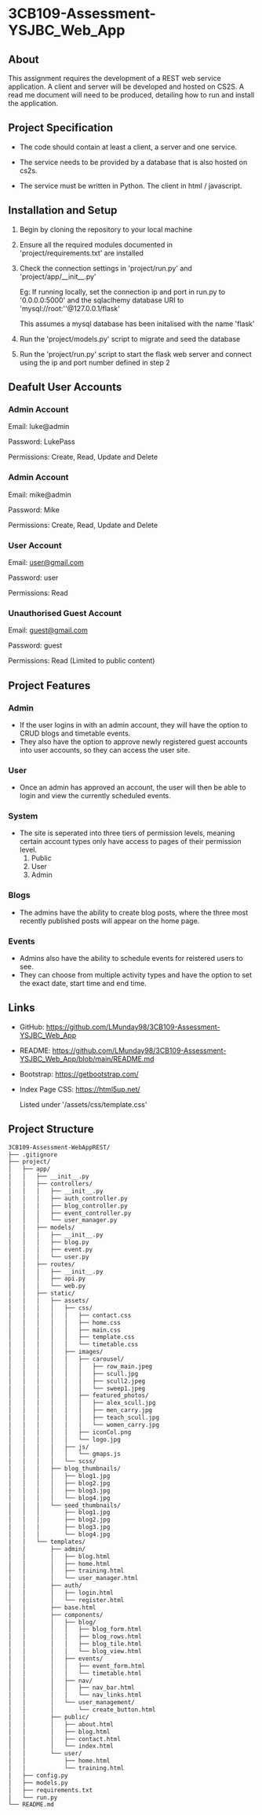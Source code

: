 # 3CB109-Assessment-YSJBC_Web_App

## About

This assignment requires the development of a REST web service application. A client and server will be developed and hosted on CS2S. A read me document will need to be produced, detailing how to run and install the application.

## Project Specification

* The code should contain at least a client, a server and one service.

* The service needs to be provided by a database that is also hosted on cs2s.

* The service must be written in Python. The client in html / javascript.

## Installation and Setup

1. Begin by cloning the repository to your local machine

2. Ensure all the required modules documented in 'project/requirements.txt' are installed

3. Check the connection settings in 'project/run.py' and 'project/app/\_\_init\_\_.py'

   Eg: If running locally, set the connection ip and port in run.py to '0.0.0.0:5000' and the sqlaclhemy database URI to 'mysql://root:''@127.0.0.1/flask'
   
   This assumes a mysql database has been initalised with the name 'flask'
   
4. Run the 'project/models.py' script to migrate and seed the database

5. Run the 'project/run.py' script to start the flask web server and connect using the ip and port number defined in step 2

## Deafult User Accounts

### Admin Account
Email: luke@admin

Password: LukePass

Permissions: Create, Read, Update and Delete

### Admin Account
Email: mike@admin

Password: Mike

Permissions: Create, Read, Update and Delete

### User Account
Email: user@gmail.com

Password: user

Permissions: Read

### Unauthorised Guest Account
Email: guest@gmail.com 

Password: guest

Permissions: Read (Limited to public content)

## Project Features

### Admin

* If the user logins in with an admin account, they will have the option to CRUD blogs and timetable events.
* They also have the option to approve newly registered guest accounts into user accounts, so they can access the user site.

### User

* Once an admin has approved an account, the user will then be able to login and view the currently scheduled events.

### System

* The site is seperated into three tiers of permission levels, meaning certain account types only have access to pages of their permission level.
  1. Public
  2. User
  3. Admin

### Blogs

* The admins have the ability to create blog posts, where the three most recently published posts will appear on the home page.

### Events

* Admins also have the ability to schedule events for reistered users to see.
* They can choose from multiple activity types and have the option to set the exact date, start time and end time.

## Links

* GitHub: https://github.com/LMunday98/3CB109-Assessment-YSJBC_Web_App

* README: https://github.com/LMunday98/3CB109-Assessment-YSJBC_Web_App/blob/main/README.md

* Bootstrap: https://getbootstrap.com/

* Index Page CSS: https://html5up.net/
  
  Listed under '/assets/css/template.css'

## Project Structure
``` bash
3CB109-Assessment-WebAppREST/
├── .gitignore
├── project/
│   ├── app/
│   │   ├── __init__.py
│   │   ├── controllers/
│   │   │   ├── __init__.py
│   │   │   ├── auth_controller.py
│   │   │   ├── blog_controller.py
│   │   │   ├── event_controller.py
│   │   │   └── user_manager.py
│   │   ├── models/
│   │   │   ├── __init__.py
│   │   │   ├── blog.py
│   │   │   ├── event.py
│   │   │   └── user.py
│   │   ├── routes/
│   │   │   ├── __init__.py
│   │   │   ├── api.py
│   │   │   └── web.py
│   │   ├── static/
│   │   │   ├── assets/
│   │   │   │   ├── css/
│   │   │   │   │   ├── contact.css
│   │   │   │   │   ├── home.css
│   │   │   │   │   ├── main.css
│   │   │   │   │   ├── template.css
│   │   │   │   │   └── timetable.css
│   │   │   │   ├── images/
│   │   │   │   │   ├── carousel/
│   │   │   │   │   │   ├── row_main.jpeg
│   │   │   │   │   │   ├── scull.jpg
│   │   │   │   │   │   ├── scull2.jpeg
│   │   │   │   │   │   └── sweep1.jpeg
│   │   │   │   │   ├── featured_photos/
│   │   │   │   │   │   ├── alex_scull.jpg
│   │   │   │   │   │   ├── men_carry.jpg
│   │   │   │   │   │   ├── teach_scull.jpg
│   │   │   │   │   │   └── women_carry.jpg
│   │   │   │   │   ├── iconCol.png
│   │   │   │   │   └── logo.jpg
│   │   │   │   ├── js/
│   │   │   │   │   └── gmaps.js
│   │   │   │   └── scss/
│   │   │   ├── blog_thumbnails/
│   │   │   │   ├── blog1.jpg
│   │   │   │   ├── blog2.jpg
│   │   │   │   ├── blog3.jpg
│   │   │   │   └── blog4.jpg
│   │   │   └── seed_thumbnails/
│   │   │       ├── blog1.jpg
│   │   │       ├── blog2.jpg
│   │   │       ├── blog3.jpg
│   │   │       └── blog4.jpg
│   │   └── templates/
│   │       ├── admin/
│   │       │   ├── blog.html
│   │       │   ├── home.html
│   │       │   ├── training.html
│   │       │   └── user_manager.html
│   │       ├── auth/
│   │       │   ├── login.html
│   │       │   └── register.html
│   │       ├── base.html
│   │       ├── components/
│   │       │   ├── blog/
│   │       │   │   ├── blog_form.html
│   │       │   │   ├── blog_rows.html
│   │       │   │   ├── blog_tile.html
│   │       │   │   └── blog_view.html
│   │       │   ├── events/
│   │       │   │   ├── event_form.html
│   │       │   │   └── timetable.html
│   │       │   ├── nav/
│   │       │   │   ├── nav_bar.html
│   │       │   │   └── nav_links.html
│   │       │   └── user_management/
│   │       │       └── create_button.html
│   │       ├── public/
│   │       │   ├── about.html
│   │       │   ├── blog.html
│   │       │   ├── contact.html
│   │       │   └── index.html
│   │       └── user/
│   │           ├── home.html
│   │           └── training.html
│   ├── config.py
│   ├── models.py
│   ├── requirements.txt
│   └── run.py
└── README.md
```
